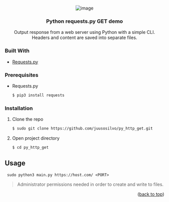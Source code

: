 
<!-- PROJECT SHIELDS -->
<!--
*** I'm using markdown "reference style" links for readability.
*** Reference links are enclosed in brackets [ ] instead of parentheses ( ).
*** See the bottom of this document for the declaration of the reference variables
*** for contributors-url, forks-url, etc. This is an optional, concise syntax you may use.
*** https://www.markdownguide.org/basic-syntax/#reference-style-links
-->

<!-- PROJECT LOGO -->
<br />
<div align="center">

  ![image](https://user-images.githubusercontent.com/106491133/170940464-2ab2d388-547e-435d-9a7a-5efbda93c84d.png)

<h3 align="center">Python requests.py GET demo</h3>

  <p align="center">
    Output response from a web server using Python with a simple CLI. Headers and content are saved into separate files.
    <br />
  </p>
</div>

### Built With

* [Requests.py](https://pypi.org/project/requests/)

### Prerequisites
* Requests.py
  ```sh
  $ pip3 install requests
  ```

### Installation

1. Clone the repo
   ```sh
   $ sudo git clone https://github.com/juusosilvo/py_http_get.git
   ```
2. Open project directory
   ```sh
   $ cd py_http_get
   ```

<!-- USAGE EXAMPLES -->
## Usage
  ```
   sudo python3 main.py https://host.com/ <PORT>
  ```
  >Administrator permissions needed in order to create  and write to files.
<p align="right">(<a href="#top">back to top</a>)</p>
